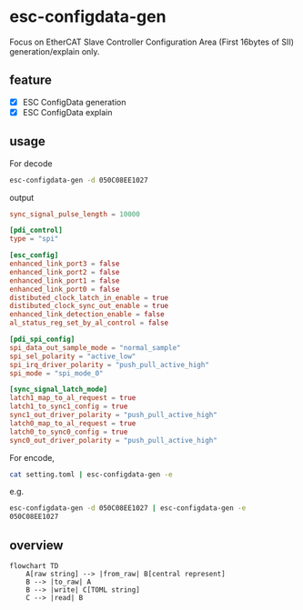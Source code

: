 # esc-configdata-gen

Focus on EtherCAT Slave Controller Configuration Area (First 16bytes of SII) generation/explain only. 

## feature

* [x] ESC ConfigData generation
* [x] ESC ConfigData explain

## usage

For decode

```bash
esc-configdata-gen -d 050C08EE1027
```
output

```toml
sync_signal_pulse_length = 10000

[pdi_control]
type = "spi"

[esc_config]
enhanced_link_port3 = false
enhanced_link_port2 = false
enhanced_link_port1 = false
enhanced_link_port0 = false
distibuted_clock_latch_in_enable = true
distibuted_clock_sync_out_enable = true
enhanced_link_detection_enable = false
al_status_reg_set_by_al_control = false

[pdi_spi_config]
spi_data_out_sample_mode = "normal_sample"
spi_sel_polarity = "active_low"
spi_irq_driver_polarity = "push_pull_active_high"
spi_mode = "spi_mode_0"

[sync_signal_latch_mode]
latch1_map_to_al_request = true
latch1_to_sync1_config = true
sync1_out_driver_polarity = "push_pull_active_high"
latch0_map_to_al_request = true
latch0_to_sync0_config = true
sync0_out_driver_polarity = "push_pull_active_high"
```

For encode,
```bash
cat setting.toml | esc-configdata-gen -e
```

e.g.
```bash
esc-configdata-gen -d 050C08EE1027 | esc-configdata-gen -e
050C08EE1027
```

## overview

```mermaid
flowchart TD
    A[raw string] --> |from_raw| B[central represent]
    B --> |to_raw| A
    B --> |write| C[TOML string]
    C --> |read| B
```

